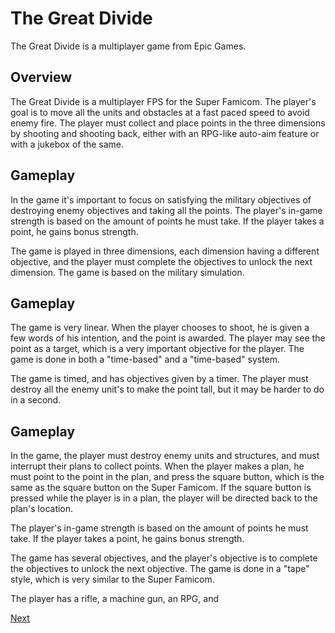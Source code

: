 # The Great Divide

The Great Divide is a multiplayer game from Epic Games.

## Overview

The Great Divide is a multiplayer FPS for the Super Famicom. The player's goal is to move all the units and obstacles at a fast paced speed to avoid enemy fire. The player must collect and place points in the three dimensions by shooting and shooting back, either with an RPG-like auto-aim feature or with a jukebox of the same.

## Gameplay

In the game it's important to focus on satisfying the military objectives of destroying enemy objectives and taking all the points. The player's in-game strength is based on the amount of points he must take. If the player takes a point, he gains bonus strength.

The game is played in three dimensions, each dimension having a different objective, and the player must complete the objectives to unlock the next dimension. The game is based on the military simulation.

## Gameplay

The game is very linear. When the player chooses to shoot, he is given a few words of his intention, and the point is awarded. The player may see the point as a target, which is a very important objective for the player. The game is done in both a "time-based" and a "time-based" system.

The game is timed, and has objectives given by a timer. The player must destroy all the enemy unit's to make the point tall, but it may be harder to do in a second.

## Gameplay

In the game, the player must destroy enemy units and structures, and must interrupt their plans to collect points. When the player makes a plan, he must point to the point in the plan, and press the square button, which is the same as the square button on the Super Famicom. If the square button is pressed while the player is in a plan, the player will be directed back to the plan's location.

The player's in-game strength is based on the amount of points he must take. If the player takes a point, he gains bonus strength.

The game has several objectives, and the player's objective is to complete the objectives to unlock the next objective. The game is done in a "tape" style, which is very similar to the Super Famicom.

The player has a rifle, a machine gun, an RPG, and

[Next](405.md)
